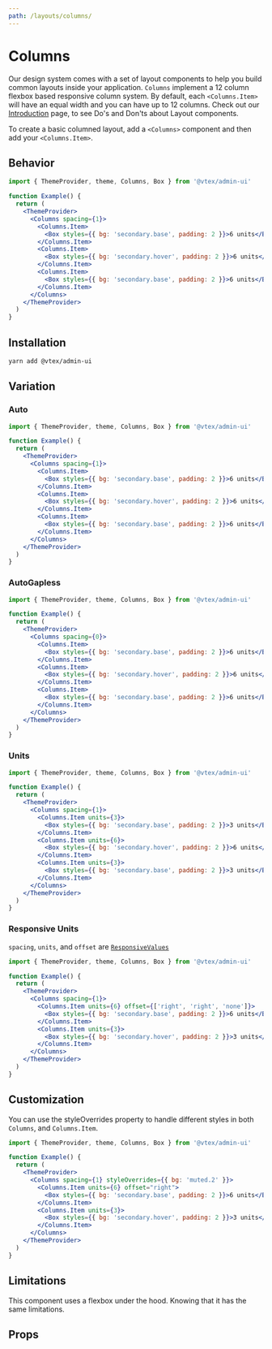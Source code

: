 ```yaml
---
path: /layouts/columns/
---
```


# Columns

Our design system comes with a set of layout components to help you build common layouts inside your application. `Columns` implement a 12 column flexbox based responsive column system. By default, each `<Columns.Item>` will have an equal width and you can have up to 12 columns. Check out our [Introduction](/layouts/introduction) page, to see Do's and Don'ts about Layout components.

To create a basic columned layout, add a `<Columns>` component and then add your `<Columns.Item>`.

## Behavior

```jsx
import { ThemeProvider, theme, Columns, Box } from '@vtex/admin-ui'

function Example() {
  return (
    <ThemeProvider>
      <Columns spacing={1}>
        <Columns.Item>
          <Box styles={{ bg: 'secondary.base', padding: 2 }}>6 units</Box>
        </Columns.Item>
        <Columns.Item>
          <Box styles={{ bg: 'secondary.hover', padding: 2 }}>6 units</Box>
        </Columns.Item>
        <Columns.Item>
          <Box styles={{ bg: 'secondary.base', padding: 2 }}>6 units</Box>
        </Columns.Item>
      </Columns>
    </ThemeProvider>
  )
}
```

## Installation

```sh static
yarn add @vtex/admin-ui
```

## Variation

### Auto

```jsx
import { ThemeProvider, theme, Columns, Box } from '@vtex/admin-ui'

function Example() {
  return (
    <ThemeProvider>
      <Columns spacing={1}>
        <Columns.Item>
          <Box styles={{ bg: 'secondary.base', padding: 2 }}>6 units</Box>
        </Columns.Item>
        <Columns.Item>
          <Box styles={{ bg: 'secondary.hover', padding: 2 }}>6 units</Box>
        </Columns.Item>
        <Columns.Item>
          <Box styles={{ bg: 'secondary.base', padding: 2 }}>6 units</Box>
        </Columns.Item>
      </Columns>
    </ThemeProvider>
  )
}
```

### AutoGapless

```jsx
import { ThemeProvider, theme, Columns, Box } from '@vtex/admin-ui'

function Example() {
  return (
    <ThemeProvider>
      <Columns spacing={0}>
        <Columns.Item>
          <Box styles={{ bg: 'secondary.base', padding: 2 }}>6 units</Box>
        </Columns.Item>
        <Columns.Item>
          <Box styles={{ bg: 'secondary.hover', padding: 2 }}>6 units</Box>
        </Columns.Item>
        <Columns.Item>
          <Box styles={{ bg: 'secondary.base', padding: 2 }}>6 units</Box>
        </Columns.Item>
      </Columns>
    </ThemeProvider>
  )
}
```

### Units

```jsx
import { ThemeProvider, theme, Columns, Box } from '@vtex/admin-ui'

function Example() {
  return (
    <ThemeProvider>
      <Columns spacing={1}>
        <Columns.Item units={3}>
          <Box styles={{ bg: 'secondary.base', padding: 2 }}>3 units</Box>
        </Columns.Item>
        <Columns.Item units={6}>
          <Box styles={{ bg: 'secondary.hover', padding: 2 }}>6 units</Box>
        </Columns.Item>
        <Columns.Item units={3}>
          <Box styles={{ bg: 'secondary.base', padding: 2 }}>3 units</Box>
        </Columns.Item>
      </Columns>
    </ThemeProvider>
  )
}
```

### Responsive Units

`spacing`, `units`, and `offset` are [`ResponsiveValues`](/docs/guide/responsive-design/#responsive-values)

```jsx
import { ThemeProvider, theme, Columns, Box } from '@vtex/admin-ui'

function Example() {
  return (
    <ThemeProvider>
      <Columns spacing={1}>
        <Columns.Item units={6} offset={['right', 'right', 'none']}>
          <Box styles={{ bg: 'secondary.base', padding: 2 }}>6 units</Box>
        </Columns.Item>
        <Columns.Item units={3}>
          <Box styles={{ bg: 'secondary.hover', padding: 2 }}>3 units</Box>
        </Columns.Item>
      </Columns>
    </ThemeProvider>
  )
}
```

## Customization

You can use the styleOverrides property to handle different styles in both `Columns`, and `Columns.Item`.

```jsx
import { ThemeProvider, theme, Columns, Box } from '@vtex/admin-ui'

function Example() {
  return (
    <ThemeProvider>
      <Columns spacing={1} styleOverrides={{ bg: 'muted.2' }}>
        <Columns.Item units={6} offset="right">
          <Box styles={{ bg: 'secondary.base', padding: 2 }}>6 units</Box>
        </Columns.Item>
        <Columns.Item units={3}>
          <Box styles={{ bg: 'secondary.hover', padding: 2 }}>3 units</Box>
        </Columns.Item>
      </Columns>
    </ThemeProvider>
  )
}
```

## Limitations

This component uses a flexbox under the hood. Knowing that it has the same limitations.

## Props

<propdetails heading="Columns" component="Columns">
</propdetails>

<propdetails heading="Columns.Item" component="ColumnsItem">
</propdetails>
